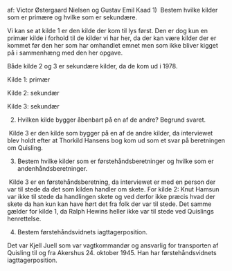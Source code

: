 af: Victor Østergaard Nielsen og Gustav Emil Kaad
1)  Bestem hvilke kilder som er primære og hvilke som er sekundære.

Vi kan se at kilde 1 er den kilde der kom til lys først. Den er dog kun en primær kilde i forhold til de kilder vi har her, da der kan være kilder der er kommet før den her som har omhandlet emnet men som ikke bliver kigget på i sammenhæng med den her opgave.

Både kilde 2 og 3 er sekundære kilder, da de kom ud i 1978. 

Kilde 1: primær

Kilde 2: sekundær

Kilde 3: sekundær

  

2) Hvilken kilde bygger åbenbart på en af de andre? Begrund svaret.

 Kilde 3 er den kilde som bygger på en af de andre kilder, da interviewet blev holdt efter at Thorkild Hansens bog kom ud som et svar på beretningen om Quisling.

  

3) Bestem hvilke kilder som er førstehåndsberetninger og hvilke som er andenhåndsberetninger.

 Kilde 3 er en førstehåndsberetning, da interviewet er med en person der var til stede da det som kilden handler om skete. For kilde 2: Knut Hamsun var ikke til stede da handlingen skete og ved derfor ikke præcis hvad der skete da han kun kan have hørt det fra folk der var til stede. Det samme gælder for kilde 1, da Ralph Hewins heller ikke var til stede ved Quislings henrettelse.

  

4) Bestem førstehåndsvidnets iagttagerposition.

Det var Kjell Juell som var vagtkommandør og ansvarlig for transporten af Quisling til og fra Akershus 24. oktober 1945. Han har førstehåndsvidnets iagttagerposition.